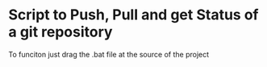 # Script to Push, Pull and get Status of a git repository
To funciton just drag the .bat file at the source of the project
